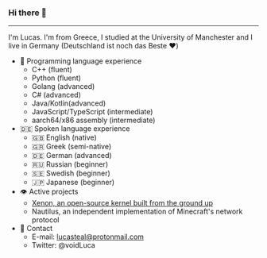 ### Hi there 👋
----------------------------
I'm Lucas. I'm from Greece, I studied at the University of Manchester and I live in Germany (Deutschland ist noch das Beste ❤️)

- 📝 Programming language experience
  - C++ (fluent)
  - Python (fluent)
  - Golang (advanced)
  - C# (advanced)
  - Java/Kotlin(advanced)
  - JavaScript/TypeScript (intermediate)
  - aarch64/x86 assembly (intermediate)
- 🇩🇪 Spoken language experience
  - 🇬🇧 English (native)
  - 🇬🇷 Greek (semi-native)
  - 🇩🇪 German (advanced)
  - 🇷🇺 Russian (beginner)
  - 🇸🇪 Swedish (beginner)
  - 🇯🇵 Japanese (beginner)
- 👁️ Active projects
  - [Xenon, an open-source kernel built from the ground up](https://github.com/elementalOS/xenon)
  - Nautilus, an independent implementation of Minecraft's network protocol
- 📨 Contact
  - E-mail: lucasteal@protonmail.com
  - Twitter: @voidLuca
